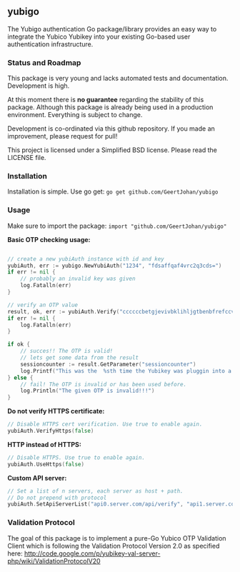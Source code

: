 
## yubigo

The Yubigo authentication Go package/library provides an easy way to integrate the Yubico Yubikey into your existing Go-based user authentication infrastructure.

### Status and Roadmap

This package is very young and lacks automated tests and documentation. Development is high.

At this moment there is **no guarantee** regarding the stability of this package. Although this package is already being used in a production environment.
Everything is subject to change.

Development is co-ordinated via this github repository. If you made an improvement, please request for pull!

This project is licensed under a Simplified BSD license. Please read the LICENSE file.

### Installation

Installation is simple. Use go get:
`go get github.com/GeertJohan/yubigo`

### Usage

Make sure to import the package: `import "github.com/GeertJohan/yubigo"`


**Basic OTP checking usage:**
```go

// create a new yubiAuth instance with id and key
yubiAuth, err := yubigo.NewYubiAuth("1234", "fdsaffqaf4vrc2q3cds=")
if err != nil {
	// probably an invalid key was given
	log.Fatalln(err)
}

// verify an OTP value
result, ok, err := yubiAuth.Verify("ccccccbetgjevivbklihljgtbenbfrefccveiglnjfbc")
if err != nil {
	log.Fatalln(err)
}

if ok {
	// succes!! The OTP is valid!
	// lets get some data from the result
	sessioncounter := result.GetParameter("sessioncounter")
	log.Printf("This was the  %sth time the Yubikey was pluggin into a computer.\n", sessioncounter)
} else {
	// fail! The OTP is invalid or has been used before.
	log.Println("The given OTP is invalid!!!")
}
```


**Do not verify HTTPS certificate:**
```go
// Disable HTTPS cert verification. Use true to enable again.
yubiAuth.VerifyHttps(false)
```


**HTTP instead of HTTPS:**
```go
// Disable HTTPS. Use true to enable again.
yubiAuth.UseHttps(false)
```


**Custom API server:**
```go
// Set a list of n servers, each server as host + path. 
// Do not prepend with protocol
yubiAuth.SetApiServerList("api0.server.com/api/verify", "api1.server.com/api/verify", "otherserver.com/api/verify")
```

### Validation Protocol

The goal of this package is to implement a pure-Go Yubico OTP Validation Client which is following the Validation Protocol Version 2.0 as specified here: http://code.google.com/p/yubikey-val-server-php/wiki/ValidationProtocolV20
